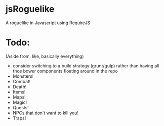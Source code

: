 # jsRoguelike
A roguelike in Javascript using RequireJS


# Todo:
(Aside from, like, basically everything)
- consider switching to a build strategy (grunt/gulp) rather than having all thos bower components floating around in the repo
- Monsters!
- Combat!
- Death!
- Items!
- Maps!
- Magic!
- Quests!
- NPCs that don't want to kill you!
- Traps!